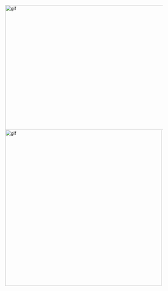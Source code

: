 <div>
  <img src="https://user-images.githubusercontent.com/57563053/160229038-06e91d55-cf14-442e-8928-988f12a5785f.gif" alt="gif" width="600" height="400"/>
  <img src="https://user-images.githubusercontent.com/57563053/160229050-3ac7dc70-b538-4f2c-ad02-e0cfee4011da.gif" alt="gif" width"330" height="500"/>
<div>

